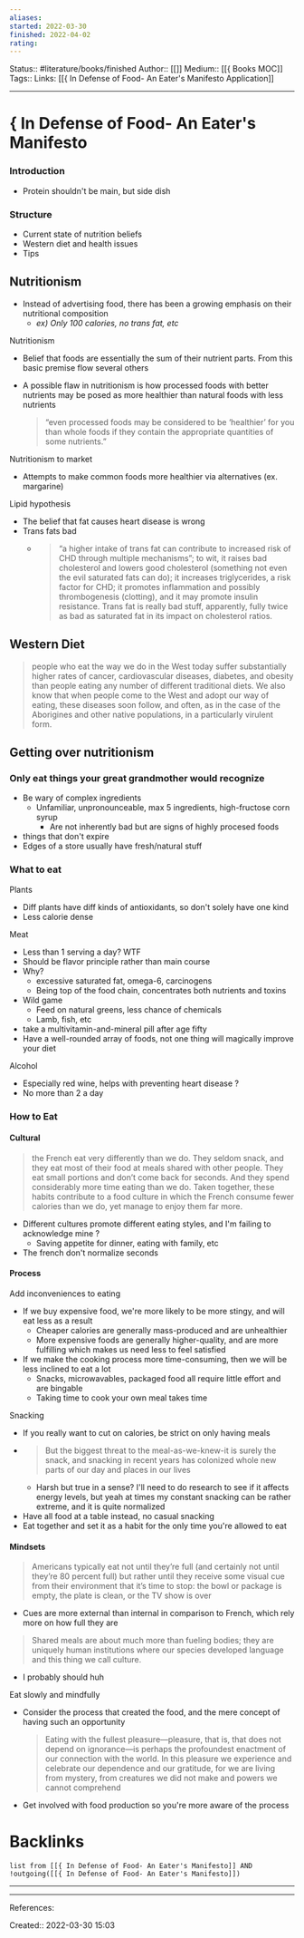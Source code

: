 ```yaml
---
aliases:
started: 2022-03-30
finished: 2022-04-02
rating:
---
```

Status:: #literature/books/finished
Author:: [[]]
Medium:: [[{ Books MOC]]
Tags::
Links: [[{ In Defense of Food- An Eater's Manifesto Application]]
___

# { In Defense of Food- An Eater's Manifesto

### Introduction
- Protein shouldn't be main, but side dish

### Structure
- Current state of nutrition beliefs
- Western diet and health issues
- Tips

## Nutritionism
- Instead of advertising food, there has been a growing emphasis on their nutritional composition
	- *ex) Only 100 calories, no trans fat, etc*

Nutritionism
- Belief that foods are essentially the sum of their nutrient parts. From this basic premise flow several others

- A possible flaw in nutritionism is how processed foods with better nutrients may be posed as more healthier than natural foods with less nutrients
	> “even processed foods may be considered to be ‘healthier’ for you than whole foods if they contain the appropriate quantities of some nutrients.”
	

Nutritionism to market
- Attempts to make common foods more healthier via alternatives (ex. margarine)

Lipid hypothesis
- The belief that fat causes heart disease is wrong
- Trans fats bad
	- > “a higher intake of trans fat can contribute to increased risk of CHD through multiple mechanisms”; to wit, it raises bad cholesterol and lowers good cholesterol (something not even the evil saturated fats can do); it increases triglycerides, a risk factor for CHD; it promotes inflammation and possibly thrombogenesis (clotting), and it may promote insulin resistance. Trans fat is really bad stuff, apparently, fully twice as bad as saturated fat in its impact on cholesterol ratios.

## Western Diet
> people who eat the way we do in the West today suffer substantially higher rates of cancer, cardiovascular diseases, diabetes, and obesity than people eating any number of different traditional diets. We also know that when people come to the West and adopt our way of eating, these diseases soon follow, and often, as in the case of the Aborigines and other native populations, in a particularly virulent form.

## Getting over nutritionism

### Only eat things your great grandmother would recognize
- Be wary of complex ingredients
	- Unfamiliar, unpronounceable, max 5 ingredients, high-fructose corn syrup
		- Are not inherently bad but are signs of highly procesed foods
- things that don't expire
- Edges of a store usually have fresh/natural stuff

### What to eat
Plants
- Diff plants have diff kinds of antioxidants, so don't solely have one kind
- Less calorie dense

Meat
- Less than 1 serving a day? WTF
- Should be flavor principle rather than main course
- Why?
	- excessive saturated fat, omega-6, carcinogens
	- Being top of the food chain, concentrates both nutrients and toxins
- Wild game
	- Feed on natural greens, less chance of chemicals
	- Lamb, fish, etc
- take a multivitamin-and-mineral pill after age fifty
- Have a well-rounded array of foods, not one thing will magically improve your diet

Alcohol
- Especially red wine, helps with preventing heart disease ?
- No more than 2 a day

### How to Eat
#### Cultural
> the French eat very differently than we do. They seldom snack, and they eat most of their food at meals shared with other people. They eat small portions and don’t come back for seconds. And they spend considerably more time eating than we do. Taken together, these habits contribute to a food culture in which the French consume fewer calories than we do, yet manage to enjoy them far more.
- Different cultures promote different eating styles, and I'm failing to acknowledge mine ?
	- Saving appetite for dinner, eating with family, etc
- The french don't normalize seconds

#### Process
Add inconveniences to eating
- If we buy expensive food, we're more likely to be more stingy, and will eat less as a result
	- Cheaper calories are generally mass-produced and are unhealthier
	- More expensive foods are generally higher-quality, and are more fulfilling which makes us need less to feel satisfied
- If we make the cooking process more time-consuming, then we will be less inclined to eat a lot
	- Snacks, microwavables, packaged food all require little effort and are bingable
	- Taking time to cook your own meal takes time

Snacking
- If you really want to cut on calories, be strict on only having meals
- > But the biggest threat to the meal-as-we-knew-it is surely the snack, and snacking in recent years has colonized whole new parts of our day and places in our lives
	- Harsh but true in a sense? I'll need to do research to see if it affects energy levels, but yeah at times my constant snacking can be rather extreme, and it is quite normalized
- Have all food at a table instead, no casual snacking
- Eat together and set it as a habit for the only time you're allowed to eat

#### Mindsets
> Americans typically eat not until they’re full (and certainly not until they’re 80 percent full) but rather until they receive some visual cue from their environment that it’s time to stop: the bowl or package is empty, the plate is clean, or the TV show is over
- Cues are more external than internal in comparison to French, which rely more on how full they are

> Shared meals are about much more than fueling bodies; they are uniquely human institutions where our species developed language and this thing we call culture.
- I probably should huh

Eat slowly and mindfully
- Consider the process that created the food, and the mere concept of having such an opportunity
	> Eating with the fullest pleasure—pleasure, that is, that does not depend on ignorance—is perhaps the profoundest enactment of our connection with the world. In this pleasure we experience and celebrate our dependence and our gratitude, for we are living from mystery, from creatures we did not make and powers we cannot comprehend
- Get involved with food production so you're more aware of the process
# Backlinks
```dataview
list from [[{ In Defense of Food- An Eater's Manifesto]] AND !outgoing([[{ In Defense of Food- An Eater's Manifesto]])
```
___
___
References:

Created:: 2022-03-30 15:03
